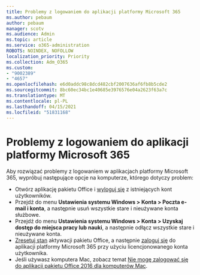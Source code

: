 ```yaml
---
title: Problemy z logowaniem do aplikacji platformy Microsoft 365
ms.author: pebaum
author: pebaum
manager: scotv
ms.audience: Admin
ms.topic: article
ms.service: o365-administration
ROBOTS: NOINDEX, NOFOLLOW
localization_priority: Priority
ms.collection: Adm_O365
ms.custom:
- "9002389"
- "4657"
ms.openlocfilehash: e6d0addc98c8dcd482cbf2007636af6fb8b5cde2
ms.sourcegitcommit: 8bc60ec34bc1e40685e3976576e04a2623f63a7c
ms.translationtype: MT
ms.contentlocale: pl-PL
ms.lasthandoff: 04/15/2021
ms.locfileid: "51831168"
---
```

# <a name="issues-signing-into-microsoft-365-apps"></a>Problemy z logowaniem do aplikacji platformy Microsoft 365

Aby rozwiązać problemy z logowaniem w aplikacjach platformy Microsoft 365, wypróbuj następujące opcje na komputerze, którego dotyczy problem:

- Otwórz aplikację pakietu Office i [wyloguj się](https://go.microsoft.com/fwlink/?linkid=2114082) z istniejących kont użytkowników.
- Przejdź do menu **Ustawienia systemu Windows > Konta > Poczta e-mail i konta**, a następnie usuń wszystkie stare i nieużywane konta służbowe.
- Przejdź do menu **Ustawienia systemu Windows > Konta > Uzyskaj dostęp do miejsca pracy lub nauki**, a następnie odłącz wszystkie stare i nieużywane konta.
- [Zresetuj stan](https://docs.microsoft.com/office365/troubleshoot/activation/reset-office-365-proplus-activation-state) aktywacji pakietu Office, a następnie [zaloguj się](https://support.office.com/article/sign-in-to-office-b9582171-fd1f-4284-9846-bdd72bb28426) do aplikacji platformy Microsoft 365 przy użyciu licencjonowanego konta użytkownika.
- Jeśli używasz komputera Mac, zobacz temat [Nie mogę zalogować się do aplikacji pakietu Office 2016 dla komputerów Mac](https://docs.microsoft.com/office365/troubleshoot/authentication/sign-in-to-office-2016-for-mac-fail).
